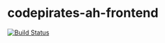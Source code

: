 # codepirates-ah-frontend

[![Build Status](https://travis-ci.org/andela/codepirates-ah-frontend.svg?branch=develop)](https://travis-ci.org/andela/codepirates-ah-frontend)
